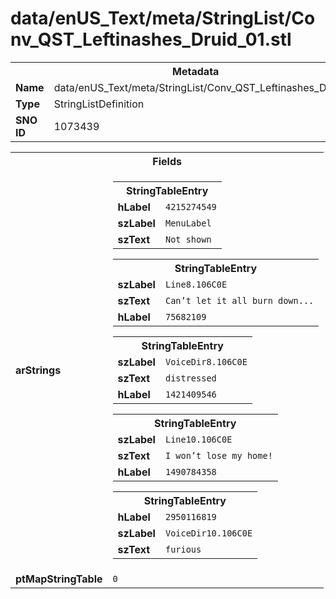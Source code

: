 <h1>data/enUS_Text/meta/StringList/Conv_QST_Leftinashes_Druid_01.stl</h1><table><tr><th colspan="100%">Metadata</th></tr><tr><td><b>Name</b></td><td>data/enUS_Text/meta/StringList/Conv_QST_Leftinashes_Druid_01.stl</td></tr><tr><td><b>Type</b></td><td>StringListDefinition</td></tr><tr><td><b>SNO ID</b></td><td>1073439</td></tr></table>

<table><tr><th colspan="100%">Fields</th></tr><tr><td><b>arStrings</b></td><td><table><tr><th colspan="100%">StringTableEntry</th></tr><tr><td><b>hLabel</b></td><td><code>4215274549</code></td></tr><tr><td><b>szLabel</b></td><td><code>MenuLabel</code></td></tr><tr><td><b>szText</b></td><td><code>Not shown</code></td></tr></table>


<table><tr><th colspan="100%">StringTableEntry</th></tr><tr><td><b>szLabel</b></td><td><code>Line8.106C0E</code></td></tr><tr><td><b>szText</b></td><td><code>Can’t let it all burn down...</code></td></tr><tr><td><b>hLabel</b></td><td><code>75682109</code></td></tr></table>


<table><tr><th colspan="100%">StringTableEntry</th></tr><tr><td><b>szLabel</b></td><td><code>VoiceDir8.106C0E</code></td></tr><tr><td><b>szText</b></td><td><code>distressed</code></td></tr><tr><td><b>hLabel</b></td><td><code>1421409546</code></td></tr></table>


<table><tr><th colspan="100%">StringTableEntry</th></tr><tr><td><b>szLabel</b></td><td><code>Line10.106C0E</code></td></tr><tr><td><b>szText</b></td><td><code>I won’t lose my home!</code></td></tr><tr><td><b>hLabel</b></td><td><code>1490784358</code></td></tr></table>


<table><tr><th colspan="100%">StringTableEntry</th></tr><tr><td><b>hLabel</b></td><td><code>2950116819</code></td></tr><tr><td><b>szLabel</b></td><td><code>VoiceDir10.106C0E</code></td></tr><tr><td><b>szText</b></td><td><code>furious</code></td></tr></table>


</td></tr><tr><td><b>ptMapStringTable</b></td><td><code>0</code></td></tr></table>

